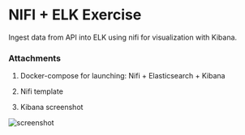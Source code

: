 # NIFI + ELK Exercise
Ingest data from API into ELK using nifi for visualization with Kibana.


### **Attachments**
1. Docker-compose for launching: Nifi + Elasticsearch + Kibana

2. Nifi template

3. Kibana screenshot

![screenshot](Kibana_311_hitmap.png)



